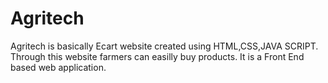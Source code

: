 # Agritech
Agritech is basically Ecart website created using HTML,CSS,JAVA SCRIPT. Through this website farmers can easilly buy products. It is a Front End based web application. 
